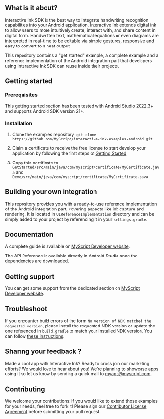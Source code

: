 ## What is it about?

Interactive Ink SDK is the best way to integrate handwriting recognition capabilities into your Android application. Interactive Ink extends digital ink to allow users to more intuitively create, interact with, and share content in digital form. Handwritten text, mathematical equations or even diagrams are interpreted in real-time to be editable via simple gestures, responsive and easy to convert to a neat output.

This repository contains a "get started" example, a complete example and a reference implementation of the Android integration part that developers using Interactive Ink SDK can reuse inside their projects.

## Getting started

### Prerequisites

This getting started section has been tested with Android Studio 2022.3+ and supports Android SDK version 21+.

### Installation

1. Clone the examples repository  `git clone https://github.com/MyScript/interactive-ink-examples-android.git`

2. Claim a certificate to receive the free license to start develop your application by following the first steps of [Getting Started](https://developer.myscript.com/getting-started)

3. Copy this certificate to `GetStarted/src/main/java/com/myscript/certificate/MyCertificate.java` and `Demo/src/main/java/com/myscript/certificate/MyCertificate.java`

## Building your own integration

This repository provides you with a ready-to-use reference implementation of the Android integration part, covering aspects like ink capture and rendering. It is located in `UIReferenceImplementation` directory and can be simply added to your project by referencing it in your `settings.gradle`.

## Documentation

A complete guide is available on [MyScript Developer website](https://developer.myscript.com/docs/interactive-ink/latest/android/).

The API Reference is available directly in Android Studio once the dependencies are downloaded.

## Getting support

You can get some support from the dedicated section on [MyScript Developer website](https://developer.myscript.com/support/).

## Troubleshoot

If you encounter build errors of the form `No version of NDK matched the requested version`, please install the requested NDK version or update the one referenced in `build.gradle` to match your installed NDK version. You can follow [these instructions](https://developer.android.com/studio/projects/install-ndk#specific-version).

## Sharing your feedback ?

Made a cool app with Interactive Ink? Ready to cross join our marketing efforts? We would love to hear about you!
We’re planning to showcase apps using it so let us know by sending a quick mail to [myapp@myscript.com](mailto://myapp@myscript.com).

## Contributing

We welcome your contributions:
If you would like to extend those examples for your needs, feel free to fork it!
Please sign our [Contributor License Agreement](CONTRIBUTING.md) before submitting your pull request.
